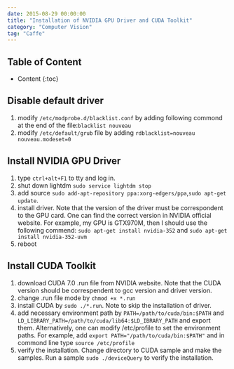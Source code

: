 ```yaml
---
date: 2015-08-29 00:00:00
title: "Installation of NVIDIA GPU Driver and CUDA Toolkit"
category: "Computer Vision"
tag: "Caffe"
---
```


## Table of Content ##

* Content
{:toc}

## Disable default driver ##

1. modify `/etc/modprobe.d/blacklist.conf` by adding following commond at the end of the file:`blacklist nouveau`
2. modify `/etc/default/grub` file by adding `rdblacklist=nouveau nouveau.modeset=0`

## Install NVIDIA GPU Driver ##

1. type `ctrl+alt+F1` to tty and log in.
2. shut down lightdm `sudo service lightdm stop`
3. add source `sudo add-apt-repository ppa:xorg-edgers/ppa`,`sudo apt-get update`.
4. install driver. Note that the version of the driver must be correspondent to the GPU card. One can find the correct version in NVIDIA official website. For example, my GPU is GTX970M, then I should use the following commend: `sudo apt-get install nvidia-352` and `sudo apt-get install nvidia-352-uvm`
5. reboot

## Install CUDA Toolkit ##

1. download CUDA 7.0 .run file from NVIDIA website. Note that the CUDA version should be correspendent to gcc version and driver version.
2. change .run file mode by `chmod +x *.run`
3. install CUDA by `sudo ./*.run`. Note to skip the installation of driver.
4. add necessary environment path by `PATH=/path/to/cuda/bin:$PATH` and `LD_LIBRARY_PATH=/path/to/cuda/lib64:$LD_IBRARY_PATH` and export them. Alternatively, one can modify /etc/profile to set the environment paths. For example, add `export PATH="/path/to/cuda/bin:$PATH"` and in commond line type `source /etc/profile`
5. verify the installation. Change directory to CUDA sample and make the samples. Run a sample `sudo ./deviceQuery` to verify the installation.